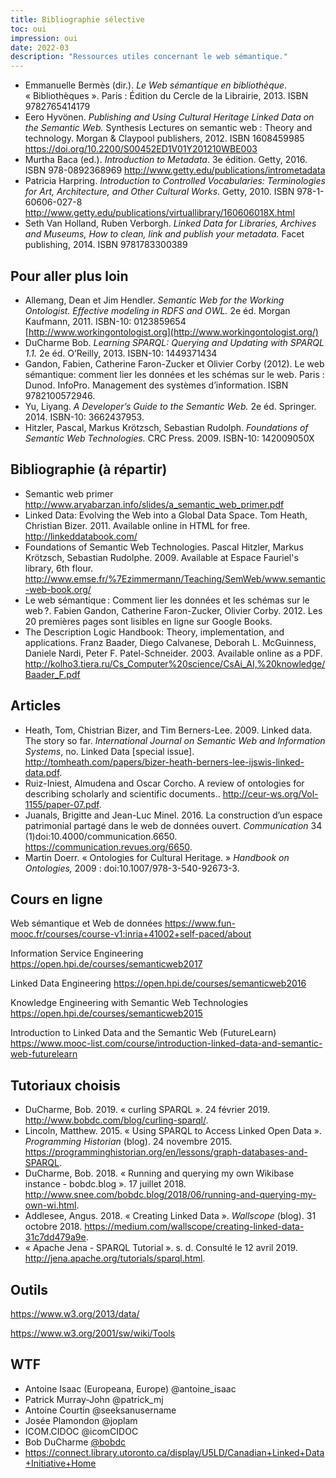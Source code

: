```yaml
---
title: Bibliographie sélective
toc: oui
impression: oui
date: 2022-03
description: "Ressources utiles concernant le web sémantique."
---
```


- Emmanuelle Bermès (dir.). *Le Web sémantique en bibliothèque*. « Bibliothèques ». Paris : Édition du Cercle de la Librairie, 2013. ISBN 9782765414179
- Eero Hyvönen. *Publishing and Using Cultural Heritage Linked Data on the Semantic Web.* Synthesis Lectures on semantic web : Theory and technology. Morgan & Claypool publishers, 2012. ISBN 1608459985 <https://doi.org/10.2200/S00452ED1V01Y201210WBE003>
- Murtha Baca (ed.). *Introduction to Metadata*. 3e édition. Getty, 2016. ISBN 978-0892368969 <http://www.getty.edu/publications/intrometadata>
- Patricia Harpring. *Introduction to Controlled Vocabularies: Terminologies for Art, Architecture, and Other Cultural Works*. Getty, 2010. ISBN 978-1-60606-027-8 <http://www.getty.edu/publications/virtuallibrary/160606018X.html>
- Seth Van Holland, Ruben Verborgh. *Linked Data for Libraries, Archives and Museums, How to clean, link and publish your metadata.* Facet publishing, 2014. ISBN 9781783300389

## Pour aller plus loin

- Allemang, Dean et Jim Hendler. *Semantic Web for the Working Ontologist. Effective modeling in RDFS and OWL.* 2e éd. Morgan Kaufmann, 2011. ISBN-10: 0123859654 [http://www.workingontologist.org](http://www.workingontologist.org/)
- DuCharme Bob. *Learning SPARQL: Querying and Updating with SPARQL 1.1.* 2e éd. O’Reilly, 2013. ISBN-10: 1449371434
- Gandon, Fabien, Catherine Faron-Zucker et Olivier Corby (2012). Le web sémantique: comment lier les données et les schémas sur le web. Paris : Dunod. InfoPro. Management des systèmes d’information. ISBN 9782100572946.
- Yu, Liyang. *A Developer’s Guide to the Semantic Web.* 2e éd. Springer. 2014. ISBN-10: 3662437953.
- Hitzler, Pascal, Markus Krötzsch, Sebastian Rudolph. *Foundations of Semantic Web Technologies.* CRC Press. 2009. ISBN-10: 142009050X

## Bibliographie (à répartir)

- Semantic web primer http://www.aryabarzan.info/slides/a_semantic_web_primer.pdf
- Linked Data: Evolving the Web into a Global Data Space. Tom Heath, Christian Bizer. 2011. Available online in HTML for free. http://linkeddatabook.com/
- Foundations of Semantic Web Technologies. Pascal Hitzler, Markus Krötzsch, Sebastian Rudolphe. 2009. Available at Espace Fauriel's library, 6th flour. http://www.emse.fr/%7Ezimmermann/Teaching/SemWeb/www.semantic-web-book.org/
- Le web sémantique : Comment lier les données et les schémas sur le web ?. Fabien Gandon, Catherine Faron-Zucker, Olivier Corby. 2012. Les 20 premières pages sont lisibles en ligne sur Google Books.
- The Description Logic Handbook: Theory, implementation, and applications. Franz Baader, Diego Calvanese, Deborah L. McGuinness, Daniele Nardi, Peter F. Patel-Schneider. 2003. Available online as a PDF. http://kolho3.tiera.ru/Cs_Computer%20science/CsAi_AI,%20knowledge/Baader_F.pdf

## Articles

- Heath, Tom, Chistrian Bizer, and Tim Berners-Lee. 2009. Linked data. The story so far. *International Journal on Semantic Web and Information Systems*, no. Linked Data [special issue]. http://tomheath.com/papers/bizer-heath-berners-lee-ijswis-linked-data.pdf.	
- Ruiz-Iniest, Almudena and Oscar Corcho. A review of ontologies for describing scholarly and scientific documents.. http://ceur-ws.org/Vol-1155/paper-07.pdf.	
- Juanals, Brigitte and Jean-Luc Minel. 2016. La construction d’un espace patrimonial partagé dans le web de données ouvert. *Communication* 34 (1)doi:10.4000/communication.6650. https://communication.revues.org/6650.
- Martin Doerr. « Ontologies for Cultural Heritage. » *Handbook on Ontologies,* 2009 : doi:10.1007/978-3-540-92673-3.

## Cours en ligne

Web sémantique et Web de données https://www.fun-mooc.fr/courses/course-v1:inria+41002+self-paced/about

Information Service Engineering https://open.hpi.de/courses/semanticweb2017

Linked Data Engineering https://open.hpi.de/courses/semanticweb2016

Knowledge Engineering with Semantic Web Technologies https://open.hpi.de/courses/semanticweb2015

Introduction to Linked Data and the Semantic Web (FutureLearn) https://www.mooc-list.com/course/introduction-linked-data-and-semantic-web-futurelearn

## Tutoriaux choisis 

- DuCharme, Bob. 2019. « curling SPARQL ». 24 février 2019. <http://www.bobdc.com/blog/curling-sparql/>.
- Lincoln, Matthew. 2015. « Using SPARQL to Access Linked Open Data ». *Programming Historian* (blog). 24 novembre 2015. <https://programminghistorian.org/en/lessons/graph-databases-and-SPARQL>.
- DuCharme, Bob. 2018. « Running and querying my own Wikibase instance - bobdc.blog ». 17 juillet 2018. <http://www.snee.com/bobdc.blog/2018/06/running-and-querying-my-own-wi.html>.
- Addlesee, Angus. 2018. « Creating Linked Data ». *Wallscope* (blog). 31 octobre 2018. <https://medium.com/wallscope/creating-linked-data-31c7dd479a9e>.
- « Apache Jena - SPARQL Tutorial ». s. d. Consulté le 12 avril 2019. <http://jena.apache.org/tutorials/sparql.html>.

## Outils

https://www.w3.org/2013/data/

https://www.w3.org/2001/sw/wiki/Tools

## WTF

- Antoine Isaac (Europeana, Europe) @antoine_isaac
- Patrick Murray-John @patrick_mj
- Antoine Courtin @seeksanusername
- Josée Plamondon @joplam 
- ICOM.CIDOC @icomCIDOC
- Bob DuCharme [@bobdc](https://twitter.com/bobdc)
- https://connect.library.utoronto.ca/display/U5LD/Canadian+Linked+Data+Initiative+Home